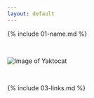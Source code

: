 ```yaml
---
layout: default
---
```


{% include 01-name.md %}

<br>

![Image of Yaktocat](https://octodex.github.com/images/Filmtocats.png)

<br>

{% include 03-links.md %}

